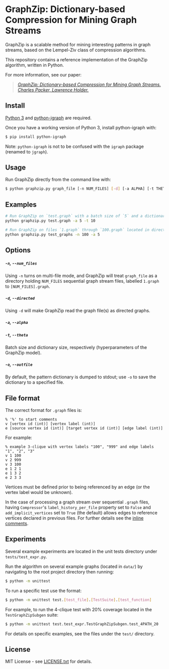 # GraphZip: Dictionary-based Compression for Mining Graph Streams

GraphZip is a scalable method for mining interesting patterns in graph streams, based on the Lempel-Ziv class of compression algorithms.

This repository contains a reference implementation of the GraphZip algorithm, written in Python.

For more information, see our paper:
> [*GraphZip: Dictionary-based Compression for Mining Graph Streams. Charles Packer, Lawrence Holder.*](https://arxiv.org/pdf/1703.08614.pdf)

## Install

[Python 3](https://www.python.org/downloads/) and [python-igraph](http://igraph.org/python/) are required.

Once you have a working version of Python 3, install python-igraph with:

```sh
$ pip install python-igraph
```

Note: `python-igraph` is not to be confused with the `igraph` package (renamed to `jgraph`).


## Usage

Run GraphZip directly from the command line with:

```sh
$ python graphzip.py graph_file [-n NUM_FILES] [-d] [-a ALPHA] [-t THETA] [-o OUTFILE]
```


## Examples

```sh
# Run GraphZip on `test.graph` with a batch size of `5` and a dictionary size of `10`:
python graphzip.py test.graph -a 5 -t 10

# Run GraphZip on files `1.graph` through `100.graph` located in directory `test_graphs/`, using a batch size of 5 and the default dictionary size:
python graphzip.py test_graphs -n 100 -a 5
```


## Options

##### `-n`, `--num_files`

Using `-n` turns on multi-file mode, and GraphZip will treat `graph_file` as a directory holding `NUM_FILES` sequential graph stream files, labelled `1.graph` to `[NUM_FILES].graph`.

##### `-d`, `--directed`

Using `-d` will make GraphZip read the graph file(s) as directed graphs.

##### `-a`, `--alpha`
##### `-t`, `--theta`

Batch size and dictionary size, respectively (hyperparameters of the GraphZip model).

##### `-o`, `--outfile`

By default, the pattern dictionary is dumped to stdout; use `-o` to save the dictionary to a specified file.


## File format

The correct format for `.graph` files is:

```
% '%' to start comments
v [vertex id (int)] [vertex label (int)]
e [source vertex id (int)] [target vertex id (int)] [edge label (int)]
```

For example:
```
% example 3-clique with vertex labels "100", "999" and edge labels "1", "2", "3"
v 1 100
v 2 999
v 3 100
e 1 2 1
e 1 3 2
e 2 3 3
```

Vertices must be defined prior to being referenced by an edge (or the vertex label would be unknown).

In the case of processing a graph stream over sequential `.graph` files, having `Compressor`'s `label_history_per_file` property set to `False` and `add_implicit_vertices` set to `True` (the default) allows edges to reference vertices declared in previous files. For further details see the [inline comments](https://github.com/cpacker/GraphZip/blob/master/compressor/compress.py).


## Experiments

Several example experiments are located in the unit tests directory under `tests/test_expr.py`.

Run the algorithm on several example graphs (located in `data/`) by navigating to the root project directory then running:

```sh
$ python -m unittest
```

To run a specific test use the format:

```sh
$ python -m unittest test.[test_file].[TestSuite].[test_function]
```

For example, to run the 4-clique test with 20% coverage located in the `TestGraphZipSubgen` suite:

```sh
$ python -m unittest test.test_expr.TestGraphZipSubgen.test_4PATH_20
```

For details on specific examples, see the files under the `test/` directory.

<!---
## Citation Policy

If you find our , please consider citing:

> GraphZip: Dictionary-based Compression for Mining Graph Streams. Charles Packer, Lawrence Holder.

```
bibtex
```
--->

## License

MIT License - see [LICENSE.txt](LICENSE.txt) for details.
